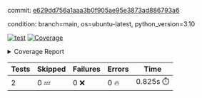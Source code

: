 commit: [e629dd756a1aaa3b0f905ae95e3873ad886793a6](https://github.com/rcmdnk/python-template/tree/e629dd756a1aaa3b0f905ae95e3873ad886793a6)

condition: branch=main, os=ubuntu-latest, python_version=3.10

[![test](https://github.com/rcmdnk/python-template/actions/workflows/test.yml/badge.svg)](https://github.com/rcmdnk/python-template/actions/runs/7826486462)
<a href="https://github.com/rcmdnk/python-template/blob/e629dd756a1aaa3b0f905ae95e3873ad886793a6/README.md"><img alt="Coverage" src="https://img.shields.io/badge/Coverage-100%25-brightgreen.svg" /></a><details><summary>Coverage Report </summary><table><tr><th>File</th><th>Stmts</th><th>Miss</th><th>Cover</th></tr><tbody><tr><td><b>TOTAL</b></td><td><b>4</b></td><td><b>0</b></td><td><b>100%</b></td></tr></tbody></table></details>

| Tests | Skipped | Failures | Errors | Time |
| ----- | ------- | -------- | -------- | ------------------ |
| 2 | 0 :zzz: | 0 :x: | 0 :fire: | 0.825s :stopwatch: |

